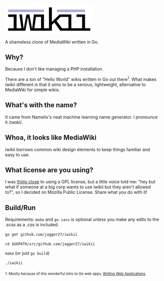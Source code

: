 <img width="288" height="97.5" src="assets/iwikii2x.png">


A shameless clone of MediaWiki written in Go.

## Why?
Because I don't like managing a PHP installation.

There are a ton of "Hello World" wikis written in Go out there<sup>1</sup>. What makes iwikii different is that it aims to be a serious, lightweight, alternative to MediaWiki for simple wikis.

## What's with the name?
It came from Namelix's neat machine learning name generator. I pronounce it /ɪwɪki/.

## Whoa, it looks like MediaWiki
iwikii borrows common wiki design elements to keep things familiar and easy to use.

## What license are you using?
I was [thiiiis close](https://en.wikipedia.org/wiki/Millimeter) to using a GPL license, but a little voice told me: "hey but what if someone at a big corp wants to use iwikii but they aren't allowed to?", so I decided on Mozilla Public License. Share what you do with it!

## Build/Run
Requirements: `make` and `go`. `sass` is optional unless you make any edits to the .scss as a .css is included. 

`go get github.com/jagger27/iwikii`

`cd $GOPATH/src/github.com/jagger27/iwikii`

`make` (or just `go build`)

`./iwikii`

<sub>1: Mostly because of this wonderful intro to Go web apps, [Writing Web Applications](https://golang.org/doc/articles/wiki/).</sub>
